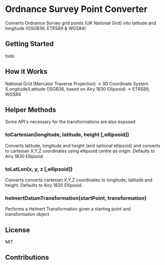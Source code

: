 # Ordnance Survey Point Converter

Converts Ordnance Survey grid points (UK National Grid) into latitude and longitude (OSGB36, ETRS89 & WGS84)

## Getting Started

todo

## How it Works

National Grid (Mercator Traverse Projection) -> 3D Coordinate System (Longitude/Latitude OSGB36, based on Airy 1830 Ellipsoid) -> ETRS89, WGS84


## Helper Methods

Some API's necessary for the transformations are also exposed

### toCartesian(longitude, latitude, height [,ellipsoid])

Converts latitude, longitude and height (and optional ellipsoid) and converts to cartesian X,Y,Z coordinates using ellipsoid centre as origin. Defaults to Airy 1830 Ellipsoid.

### toLatLon(x, y, z [,ellipsoid])

Converts converts cartesian X,Y,Z coordinates to longitude, latitude and height. Defaults to Airy 1830 Ellipsoid.

### helmertDatumTransformation(startPoint, transformation)

Performs a Helmert Transformation given a starting point and transformation object

## License

MIT

## Contributions